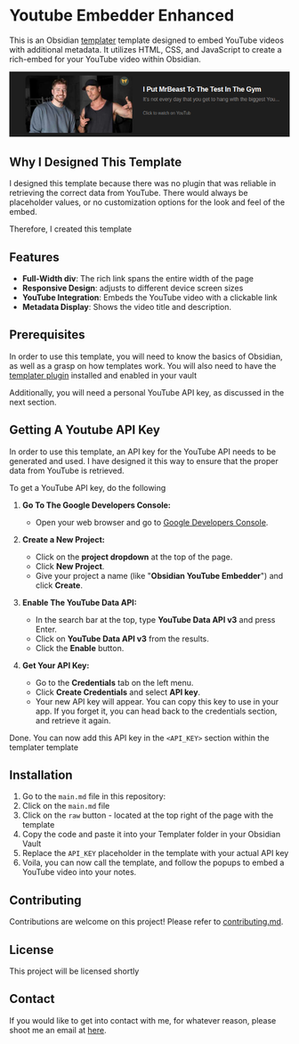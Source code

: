 # Youtube Embedder Enhanced

This is an Obsidian [templater](https://github.com/SilentVoid13/Templater) template designed to embed YouTube videos with additional metadata. It utilizes HTML, CSS, and JavaScript to create a rich-embed for your YouTube video within Obsidian.

![preview.png](preview.png)

## Why I Designed This Template

I designed this template because there was no plugin that was reliable in retrieving the correct data from YouTube. There would always be placeholder values, or no customization options for the look and feel of the embed.

Therefore, I created this template

## Features

- **Full-Width div**: The rich link spans the entire width of the page
- **Responsive Design**: adjusts to different device screen sizes
- **YouTube Integration**: Embeds the YouTube video with a clickable link
- **Metadata Display**: Shows the video title and description.

## Prerequisites

In order to use this template, you will need to know the basics of Obsidian, as well as a grasp on how templates work. You will also need to have the [templater plugin](https://github.com/SilentVoid13/Templater) installed and enabled in your vault

Additionally, you will need a personal YouTube API key, as discussed in the next section.

## Getting A Youtube API Key

In order to use this template, an API key for the YouTube API needs to be generated and used. I have designed it this way to ensure that the proper data from YouTube is retrieved.

To get a YouTube API key, do the following

1. **Go To The Google Developers Console:**
   - Open your web browser and go to [Google Developers Console](https://console.developers.google.com/).

2. **Create a New Project:**
   - Click on the **project dropdown** at the top of the page.
   - Click **New Project**.
   - Give your project a name (like "**Obsidian YouTube Embedder**") and click **Create**.

3. **Enable The YouTube Data API:**
   - In the search bar at the top, type **YouTube Data API v3** and press Enter.
   - Click on **YouTube Data API v3** from the results.
   - Click the **Enable** button.

4. **Get Your API Key:**
   - Go to the **Credentials** tab on the left menu.
   - Click **Create Credentials** and select **API key**.
   - Your new API key will appear. You can copy this key to use in your app. If you forget it, you can head back to the credentials section, and retrieve it again.

Done. You can now add this API key in the `<API_KEY>` section within the templater template

## Installation

1. Go to the `main.md` file in this repository:
2. Click on the `main.md` file
3. Click on the `raw` button - located at the top right of the page with the template
4. Copy the code and paste it into your Templater folder in your Obsidian Vault
5. Replace the `API_KEY` placeholder in the template with your actual API key
6. Voila, you can now call the template, and follow the popups to embed a YouTube video into your notes.

## Contributing

Contributions are welcome on this project! Please refer to [contributing.md](contributing.md).

## License

This project will be licensed shortly

## Contact

If you would like to get into contact with me, for whatever reason, please shoot me an email at [here](mailto:zapperz0398@gmail.com).
